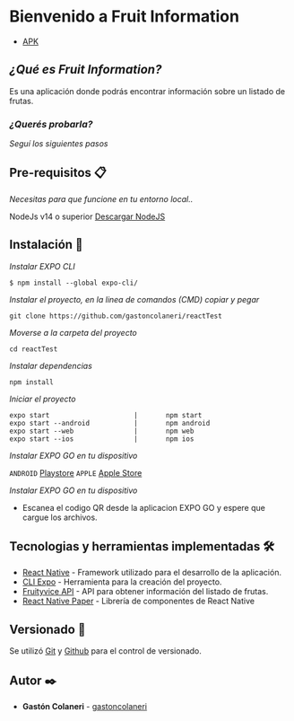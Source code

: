 # Bienvenido a Fruit Information

- [APK](https://drive.google.com/file/d/1Hs_56WhKoHYNsjf9VohJ2LC-q1m6vy8g/view?usp=sharing)

## _¿Qué es Fruit Information?_

Es una aplicación donde podrás encontrar información sobre un listado de frutas.

### _¿Querés probarla?_

_Seguí los siguientes pasos_

## Pre-requisitos 📋

_Necesitas para que funcione en tu entorno local.._

NodeJs v14 o superior [Descargar NodeJS](https://nodejs.org/es/download/)

## Instalación 🔧

_Instalar EXPO CLI_

```
$ npm install --global expo-cli/
```

_Instalar el proyecto, en la linea de comandos (CMD) copiar y pegar_

```
git clone https://github.com/gastoncolaneri/reactTest
```

_Moverse a la carpeta del proyecto_

```
cd reactTest
```

_Instalar dependencias_

```
npm install
```

_Iniciar el proyecto_

```
expo start                     |       npm start
expo start --android           |       npm android
expo start --web               |       npm web
expo start --ios               |       npm ios
```

_Instalar EXPO GO en tu dispositivo_

`ANDROID` [Playstore](https://play.google.com/store/apps/details?id=host.exp.exponent&hl=es_HN) `APPLE` [Apple Store](https://apps.apple.com/es/app/expo-go/id982107779)

_Instalar EXPO GO en tu dispositivo_

- Escanea el codigo QR desde la aplicacion EXPO GO y espere que cargue los archivos.

## Tecnologias y herramientas implementadas 🛠️

- [React Native](https://reactnative.dev/) - Framework utilizado para el desarrollo de la aplicación.
- [CLI Expo](https://docs.expo.dev/workflow/expo-cli/) - Herramienta para la creación del proyecto.
- [Fruityvice API](https://www.fruityvice.com/) - API para obtener información del listado de frutas.
- [React Native Paper](https://reactnativepaper.com/) - Librería de componentes de React Native

## Versionado 📌

Se utilizó [Git](https://git-scm.com/) y [Github](https://github.com) para el control de versionado.


## Autor ✒️

- **Gastón Colaneri** - [gastoncolaneri](https://github.com/gastoncolaneri)
